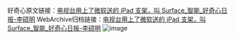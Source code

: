 好奇心原文链接：[电视台用上了微软送的 iPad 支架，叫 Surface_智能_好奇心日报-李硕明](https://www.qdaily.com/articles/3365.html)
WebArchive归档链接：[电视台用上了微软送的 iPad 支架，叫 Surface_智能_好奇心日报-李硕明](http://web.archive.org/web/20190623152026/https://www.qdaily.com/articles/3365.html)
![image](http://ww3.sinaimg.cn/large/007d5XDpgy1g3vck4tja9j30u02qhe24)
